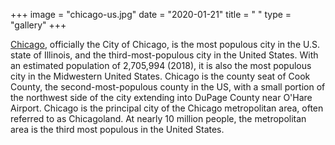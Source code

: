 +++
image = "chicago-us.jpg"
date = "2020-01-21"
title = " "
type = "gallery"
+++

[Chicago](https://en.wikipedia.org/w/index.php?title=Chicago&oldid=953376675), officially the City of Chicago, is the most populous city in the U.S. state of Illinois, and the third-most-populous city in the United States. With an estimated population of 2,705,994 (2018), it is also the most populous city in the Midwestern United States. Chicago is the county seat of Cook County, the second-most-populous county in the US, with a small portion of the northwest side of the city extending into DuPage County near O'Hare Airport. Chicago is the principal city of the Chicago metropolitan area, often referred to as Chicagoland. At nearly 10 million people, the metropolitan area is the third most populous in the United States. 
